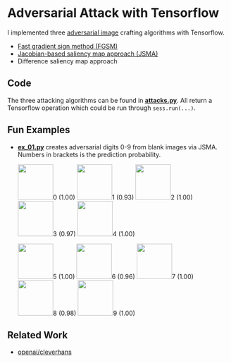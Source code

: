 Adversarial Attack with Tensorflow
==================================

I implemented three [adversarial image][3] crafting algorithms with Tensorflow.

- [Fast gradient sign method (FGSM)][1]
- [Jacobian-based saliency map approach (JSMA)][2]
- Difference saliency map approach

## Code ##

The three attacking algorithms can be found in [**attacks.py**](https://github.com/gongzhitaao/tensorflow-adversarial/blob/master/attacks.py).  All return a Tensorflow operation which could be run through `sess.run(...)`.

## Fun Examples ##

- [**ex_01.py**](https://github.com/gongzhitaao/tensorflow-adversarial/blob/master/ex_01.py) creates adversarial digits 0-9 from blank images via JSMA.  Numbers in brackets is the prediction probability.

  <img src="https://github.com/gongzhitaao/tensorflow-adversarial/blob/master/img/0.jpg" height="80">0 (1.00)
  <img src="https://github.com/gongzhitaao/tensorflow-adversarial/blob/master/img/1.jpg" height="80">1 (0.93)
  <img src="https://github.com/gongzhitaao/tensorflow-adversarial/blob/master/img/2.jpg" height="80">2 (1.00)
  <img src="https://github.com/gongzhitaao/tensorflow-adversarial/blob/master/img/3.jpg" height="80">3 (0.97)
  <img src="https://github.com/gongzhitaao/tensorflow-adversarial/blob/master/img/4.jpg" height="80">4 (1.00)

  <img src="https://github.com/gongzhitaao/tensorflow-adversarial/blob/master/img/5.jpg" height="80">5 (1.00)
  <img src="https://github.com/gongzhitaao/tensorflow-adversarial/blob/master/img/6.jpg" height="80">6 (0.96)
  <img src="https://github.com/gongzhitaao/tensorflow-adversarial/blob/master/img/7.jpg" height="80">7 (1.00)
  <img src="https://github.com/gongzhitaao/tensorflow-adversarial/blob/master/img/8.jpg" height="80">8 (0.98)
  <img src="https://github.com/gongzhitaao/tensorflow-adversarial/blob/master/img/9.jpg" height="80">9 (1.00)

## Related Work ##

- [openai/cleverhans](https://github.com/openai/cleverhans)


[1]: https://arxiv.org/abs/1412.6572
[2]: https://arxiv.org/abs/1511.07528
[3]: http://karpathy.github.io/2015/03/30/breaking-convnets/
